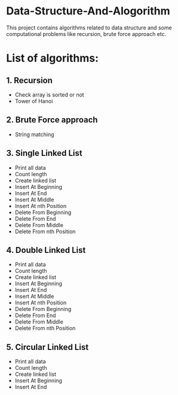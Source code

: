 # Data-Structure-And-Alogorithm
This project contains algorithms related to data structure and some computational problems like recursion, brute force approach etc.
# List of algorithms:
## 1. Recursion
  * Check array is sorted or not
  * Tower of Hanoi
## 2. Brute Force approach
  * String matching
## 3. Single Linked List
  * Print all data
  * Count length
  * Create linked list
  * Insert At Beginning
  * Insert At End
  * Insert At Middle
  * Insert At nth Position
  * Delete From Beginning
  * Delete From End
  * Delete From Middle
  * Delete From nth Position
  
## 4. Double Linked List
  * Print all data
  * Count length
  * Create linked list
  * Insert At Beginning
  * Insert At End
  * Insert At Middle
  * Insert At nth Position
  * Delete From Beginning
  * Delete From End
  * Delete From Middle
  * Delete From nth Position

## 5. Circular Linked List
  * Print all data
  * Count length
  * Create linked list
  * Insert At Beginning
  * Insert At End
